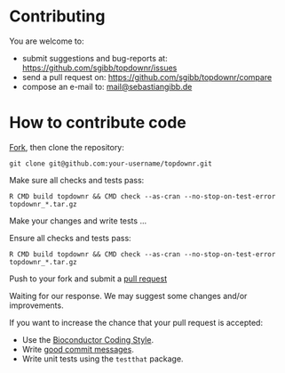 # Contributing

You are welcome to:

* submit suggestions and bug-reports at: <https://github.com/sgibb/topdownr/issues>
* send a pull request on: <https://github.com/sgibb/topdownr/compare>
* compose an e-mail to: <mail@sebastiangibb.de>

# How to contribute code

[Fork](https://help.github.com/articles/fork-a-repo/), then clone the repository:

    git clone git@github.com:your-username/topdownr.git

Make sure all checks and tests pass:

    R CMD build topdownr && CMD check --as-cran --no-stop-on-test-error topdownr_*.tar.gz

Make your changes and write tests ...

Ensure all checks and tests pass:

    R CMD build topdownr && CMD check --as-cran --no-stop-on-test-error topdownr_*.tar.gz

Push to your fork and submit a [pull request](https://help.github.com/articles/about-pull-requests/)

Waiting for our response. We may suggest some changes and/or improvements.

If you want to increase the chance that your pull request is accepted:

* Use the
  [Bioconductor Coding Style](https://www.bioconductor.org/developers/how-to/coding-style/).
* Write [good commit messages](https://robots.thoughtbot.com/5-useful-tips-for-a-better-commit-message).
* Write unit tests using the `testthat` package.

